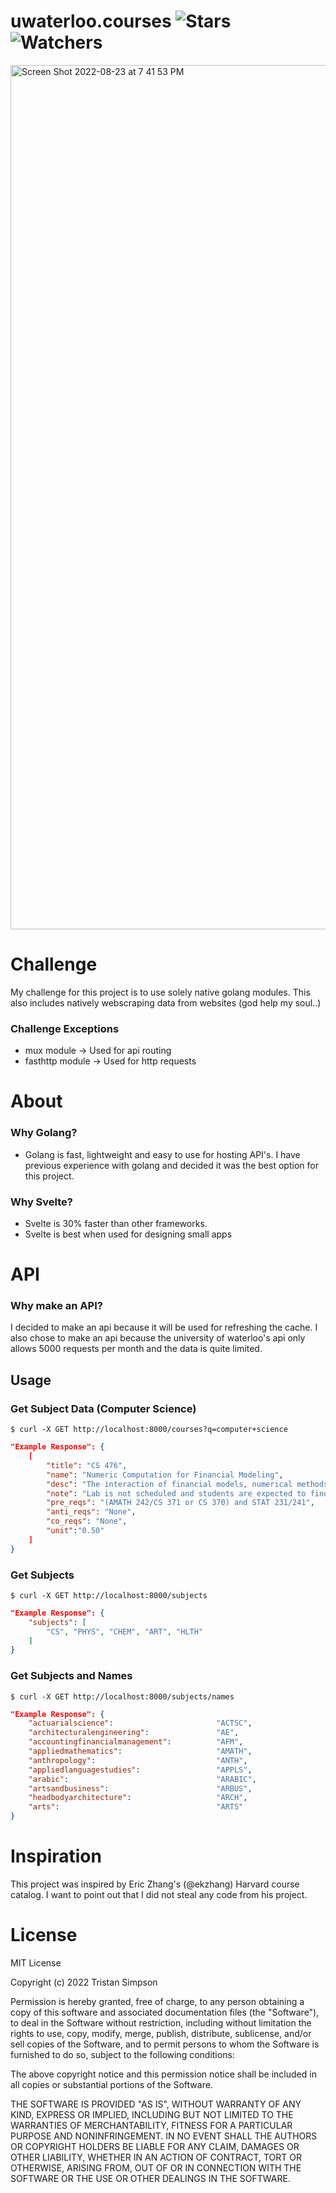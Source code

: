 # uwaterloo.courses ![Stars](https://img.shields.io/github/stars/realTristan/uwaterloo.courses?color=brightgreen) ![Watchers](https://img.shields.io/github/watchers/realTristan/uwaterloo.courses?label=Watchers)
<img width="1383" alt="Screen Shot 2022-08-23 at 7 41 53 PM" src="https://user-images.githubusercontent.com/75189508/186290354-a5ed2710-f1a5-43c8-ae19-c0252d874fa3.png">


# Challenge
My challenge for this project is to use solely native golang modules.
This also includes natively webscraping data from websites (god help my soul..)

### Challenge Exceptions

- mux module -> Used for api routing
- fasthttp module -> Used for http requests

# About
### Why Golang?

- Golang is fast, lightweight and easy to use for hosting API's. I have previous experience with golang and decided it was the best option for this project.

### Why Svelte?

- Svelte is 30% faster than other frameworks.
- Svelte is best when used for designing small apps

# API
<h3>Why make an API?</h3>
I decided to make an api because it will be used for refreshing the cache. I also chose to make an api because the university of waterloo's api only allows 5000 requests per month and the data is quite limited.

## Usage

### Get Subject Data (Computer Science)

```
$ curl -X GET http://localhost:8000/courses?q=computer+science
```

```json
"Example Response": {
    [
        "title": "CS 476",
        "name": "Numeric Computation for Financial Modeling",
        "desc": "The interaction of financial models, numerical methods, and computing environments. Basic  computational aspects of option pricing and hedging. Numerical methods for stochastic differential equations, strong and weak convergence. Generating correlated random numbers. Time-stepping methods. Finite difference methods for the Black-Scholes equation. Discretization, stability, convergence. Methods for portfolio optimization, effect of data errors on portfolio weights. ",
        "note": "Lab is not scheduled and students are expected to find time in open hours to complete their work. Students who receive a good grade in CS 335 may contact the instructor of CS 476 to seek admission without the formal prerequisites. Offered: W]",
        "pre_reqs": "(AMATH 242/CS 371 or CS 370) and STAT 231/241",
        "anti_reqs": "None",
        "co_reqs": "None",
        "unit":"0.50"
    ]
}
```

### Get Subjects

```
$ curl -X GET http://localhost:8000/subjects
```

```json
"Example Response": {
    "subjects": [
        "CS", "PHYS", "CHEM", "ART", "HLTH"
    ]
}
```

### Get Subjects and Names

```
$ curl -X GET http://localhost:8000/subjects/names
```

```json
"Example Response": {
    "actuarialscience":                       "ACTSC",
	"architecturalengineering":               "AE",
	"accountingfinancialmanagement":          "AFM",
	"appliedmathematics":                     "AMATH",
	"anthropology":                           "ANTH",
	"appliedlanguagestudies":                 "APPLS",
	"arabic":                                 "ARABIC",
	"artsandbusiness":                        "ARBUS",
	"headbodyarchitecture":                   "ARCH",
	"arts":                                   "ARTS"
}

```

# Inspiration
This project was inspired by Eric Zhang's (@ekzhang) Harvard course catalog. I want to point out that I did not steal any code from his project.

# License
MIT License

Copyright (c) 2022 Tristan Simpson

Permission is hereby granted, free of charge, to any person obtaining a copy
of this software and associated documentation files (the "Software"), to deal
in the Software without restriction, including without limitation the rights
to use, copy, modify, merge, publish, distribute, sublicense, and/or sell
copies of the Software, and to permit persons to whom the Software is
furnished to do so, subject to the following conditions:

The above copyright notice and this permission notice shall be included in all
copies or substantial portions of the Software.

THE SOFTWARE IS PROVIDED "AS IS", WITHOUT WARRANTY OF ANY KIND, EXPRESS OR
IMPLIED, INCLUDING BUT NOT LIMITED TO THE WARRANTIES OF MERCHANTABILITY,
FITNESS FOR A PARTICULAR PURPOSE AND NONINFRINGEMENT. IN NO EVENT SHALL THE
AUTHORS OR COPYRIGHT HOLDERS BE LIABLE FOR ANY CLAIM, DAMAGES OR OTHER
LIABILITY, WHETHER IN AN ACTION OF CONTRACT, TORT OR OTHERWISE, ARISING FROM,
OUT OF OR IN CONNECTION WITH THE SOFTWARE OR THE USE OR OTHER DEALINGS IN THE
SOFTWARE.
